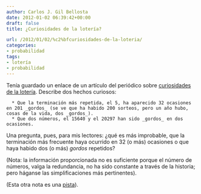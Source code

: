 ```yaml
---
author: Carlos J. Gil Bellosta
date: 2012-01-02 06:39:42+00:00
draft: false
title: ¿Curiosidades de la lotería?

url: /2012/01/02/%c2%bfcuriosidades-de-la-loteria/
categories:
- probabilidad
tags:
- lotería
- probabilidad
---
```


Tenía guardado un enlace de un artículo del periódico sobre [curiosidades de la lotería](http://www.elpais.com/articulo/espana/terminacion/repetida/Navidad/elpepunac/20111221elpepunac_2/Tes). Describe dos hechos curiosos:



	  * Que la terminación más repetida, el 5, ha aparecido 32 ocasiones en 201 _gordos_ (se ve que ha habido 200 sorteos, pero un año hubo, cosas de la vida, dos _gordos_).
	  * Que dos números, el 15640 y el 20297 han sido _gordos_ en dos ocasiones.

Una pregunta, pues, para mis lectores: ¿qué es más improbable, que la terminación más frecuente haya ocurrido en 32 (o más) ocasiones o que haya habido dos (o más) _gordos_ repetidos?

(Nota: la información proporcionada no es suficiente porque el número de números, valga la redundancia, no ha sido constante a través de la historia; pero háganse las simplificaciones más pertinentes).

(Esta otra nota es una [pista](http://es.wikipedia.org/wiki/Paradoja_del_cumplea%C3%B1os)).
